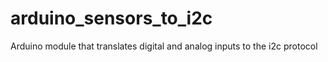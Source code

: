 # arduino_sensors_to_i2c
Arduino module that translates digital and analog inputs to the i2c protocol
